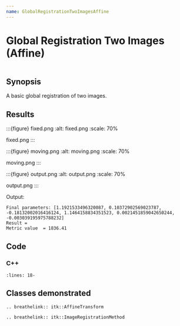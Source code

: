 ```yaml
---
name: GlobalRegistrationTwoImagesAffine
---
```


# Global Registration Two Images (Affine)

```{index} single: AffineTransform single: ImageRegistrationMethod single: affine
```

## Synopsis

A basic global registration of two images.

## Results

:::{figure} fixed.png
:alt: fixed.png
:scale: 70%

fixed.png
:::

:::{figure} moving.png
:alt: moving.png
:scale: 70%

moving.png
:::

:::{figure} output.png
:alt: output.png
:scale: 70%

output.png
:::

Output:

```
Final parameters: [1.1921533496320087, 0.10372902569023787, -0.18132002016416124, 1.1464158834351523, 0.0021451859042650244, -0.003039195975788232]
Result =
Metric value  = 1836.41
```

## Code

### C++

```{literalinclude} Code.cxx
:lines: 18-
```

## Classes demonstrated

```{eval-rst}
.. breathelink:: itk::AffineTransform
```

```{eval-rst}
.. breathelink:: itk::ImageRegistrationMethod
```
